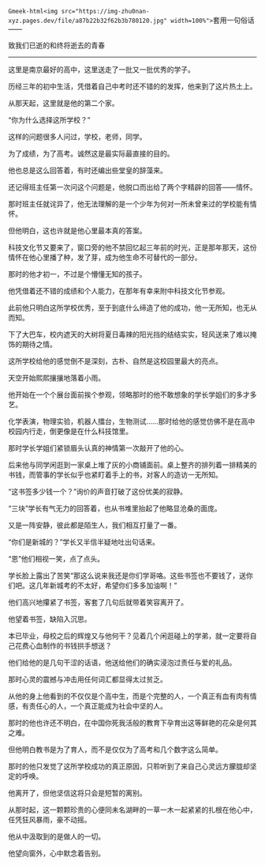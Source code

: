 `Gmeek-html<img src="https://img-zhu0nan-xyz.pages.dev/file/a87b22b32f62b3b780120.jpg" width=100%">`
​​套用一句俗话——

致我们已逝的和终将逝去的青春

---
这里是南京最好的高中，这里送走了一批又一批优秀的学子。

历经三年的初中生活，凭借着自己中考时还不错的的发挥，他来到了这片热土上。

从那天起，这里就是他的第二个家。

“你为什么选择这所学校？”

这样的问题很多人问过，学校，老师，同学。

为了成绩，为了高考。诚然这是最实际最直接的目的。

他也总是这么回答着，有时还编出些堂皇的辞藻来。

还记得班主任第一次问这个问题是，他脱口而出给了两个字精辟的回答——情怀。

那时班主任就诧异了，他无法理解的是一个少年为何对一所未曾来过的学校能有情怀。

但他明白，这也许就是他心里最本真的答案。

科技文化节又要来了，窗口旁的他不禁回忆起三年前的时光，正是那年那天，这份情怀在他心里播了种，发了芽，成为他生命不可替代的一部分。

那时的他才初一，不过是个懵懂无知的孩子。

他凭借着还不错的成绩和个人能力，在那年有幸来附中科技文化节参观。

此前他只明白这所学校优秀，至于到底什么缔造了他的成功，他一无所知，也无从而知。

下了大巴车，校内遮天的大树将夏日毒辣的阳光挡的结结实实，轻风送来了难以掩饰的期待之情。

这所学校给他的感觉倒不是深刻，古朴、自然是这校园里最大的亮点。

天空开始熙熙攘攘地落着小雨。

他开始在一个个展台面前挨个参观，领略那时的他不敢想象的学长学姐们的多才多艺。

化学表演，物理实验，机器人擂台，生物测试……那时给他的感觉仿佛不是在高中校园内行走，倒更像是在什么科技馆里。

那时学长学姐们紧锁眉头认真的神情第一次敲开了他的心。

后来他与同学闲逛到一家桌上堆了灰的小商铺面前。桌上整齐的排列着一排精美的书钱，而管事的学长似乎也紧盯着手上的书，对客人的造访一无所知。

“这书签多少钱一个？”询价的声音打破了这份优美的寂静。

“三块”学长有气无力的回答着，也从书堆里抬起了他略显沧桑的面庞。

又是一阵安静，彼此都是陌生人，我们相互打量了一番。

“你们是新城的？”学长又半信半疑地吐出句话来。

“恩”他们相视一笑，点了点头。

学长脸上露出了苦笑“那这么说来我还是你们学哥咯。这些书签也不要钱了，送你们吧。这几年新城考的不太好，希望你们多多加油啊！”

他们高兴地攥紧了书签，客套了几句后就带着笑容离开了。

他望着书签，缺陷入沉思。

本已毕业，母校之后的辉煌又与他何干？见着几个闲逛碰上的学弟，就一定要将自己花费心血制作的书钱拱手想送？

他们给他的是几句干涩的话语，他送给他们的确实浸泡过责任与爱的礼品。

那时心灵的震撼与冲击用任何词汇都显得太过贫乏。

从他的身上他看到的不仅仅是个高中生，而是个完整的人，一个真正有血有肉有情感，有责任心的人，一个真正能成为社会中坚的人。

那时的他也许还不明白，在中国你死我活般的教育下孕育出这等鲜艳的花朵是何其之难。

但他明白教书是为了育人，而不是仅仅为了高考和几个数字这么简单。

那时的他只发觉了这所学校成功的真正原因，只聆听到了来自己心灵远方朦胧却坚定的呼唤。

他离开了，但他坚信这将只会是短暂的离别。

从那时起，这一颗颗珍贵的心便同未名湖畔的一草一木一起紧紧的扎根在他心中，任凭狂风暴雨，豪不动摇。

他从中汲取到的是做人的一切。

他望向窗外，心中默念着告别。​​​​
<!-- ##{"timestamp":1528905600}## -->